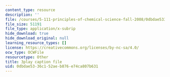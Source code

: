 ```yaml
---
content_type: resource
description: ''
file: /courses/5-111-principles-of-chemical-science-fall-2008/0dbdae5336c152aeb876e74ca807b631_rGAcOfOZToA.vtt
file_size: 51191
file_type: application/x-subrip
hide_download: true
hide_download_original: null
learning_resource_types: []
license: https://creativecommons.org/licenses/by-nc-sa/4.0/
ocw_type: OCWFile
resourcetype: Other
title: 3play caption file
uid: 0dbdae53-36c1-52ae-b876-e74ca807b631
---
```

